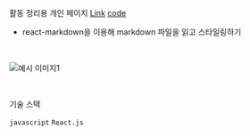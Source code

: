 활동 정리용 개인 페이지 [Link](https://psst54-main-open.pages.dev/)
[code](https://github.com/psst54/psst54_main_open)

- react-markdown을 이용해 markdown 파일을 읽고 스타일링하기

&nbsp;

![예시 이미지1](https://file.notion.so/f/s/24702db7-ba1b-4122-8e56-6bf412d7150a/main1.png?id=f0d907e7-f198-49f0-8bc3-8ca137921076&table=block&spaceId=1f89688f-6cbc-41e0-93da-fd91d40473fa&expirationTimestamp=1681160941933&signature=jzj7BtxVklzG7904pPMIrWkSe5KQsfFor5yRb7ymZp4&downloadName=main1.png)

&nbsp;

기술 스택

`javascript` `React.js`
